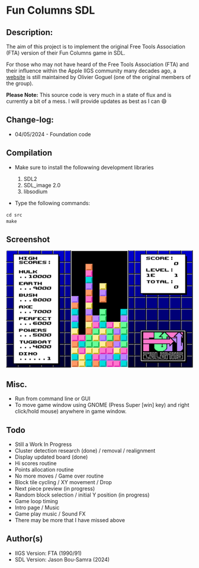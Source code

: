 # Fun Columns SDL

## Description:
The aim of this project is to implement the original Free Tools Association (FTA) version of their Fun Columns game in SDL.

For those who may not have heard of the Free Tools Association (FTA) and their influence within the Apple IIGS community many
decades ago, a [website](http://www.freetoolsassociation.com/) is still maintained by Olivier Goguel (one of the original members of the group).

<b>Please Note:</b> This source code is very much in a state of flux and is currently a bit of a mess.
I will provide updates as best as I can :smile:

## Change-log:

* 04/05/2024 - Foundation code

## Compilation
* Make sure to install the followwing development libraries
  1. SDL2
  2. SDL_image 2.0
  3. libsodium
 
* Type the following commands:

`cd src`<br>
`make`

## Screenshot
![Fun Columns](https://raw.githubusercontent.com/bou-samra/Fun-Columns-SDL/main/img/fun-columns.png)

## Misc.
* Run from command line or GUI
* To move game window using GNOME (Press Super [win] key) and right click/hold mouse) anywhere in game window.

## Todo
* Still a Work In Progress
* Cluster detection research (done) / removal / realignment
* Display updated board (done)
* Hi scores routine
* Points allocation routine
* No more moves / Game over routine
* Block tile cycling / XY movement / Drop
* Next piece preview (in progress)
* Random block selection / initial Y position (in progress)
* Game loop timing
* Intro page / Music
* Game play music / Sound FX
* There may be more that I have missed above

## Author(s)
* IIGS Version: FTA (1990/91)
* SDL Version: Jason Bou-Samra (2024)
